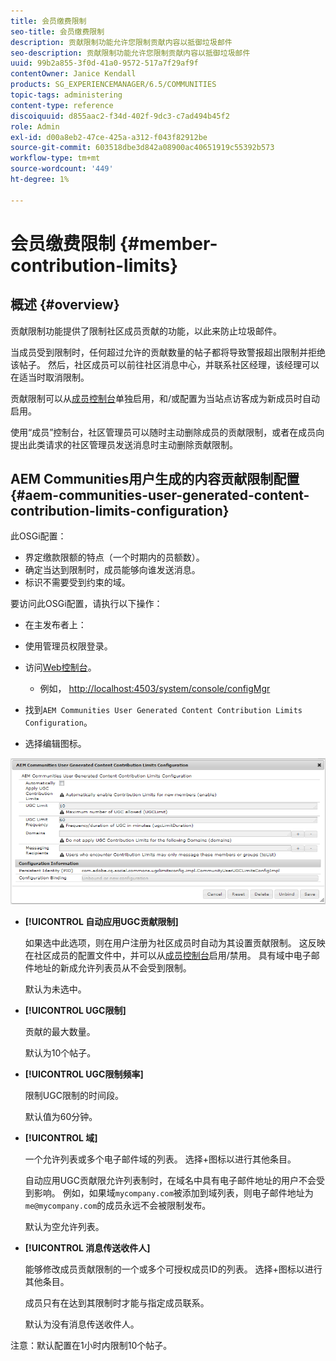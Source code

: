 ```yaml
---
title: 会员缴费限制
seo-title: 会员缴费限制
description: 贡献限制功能允许您限制贡献内容以抵御垃圾邮件
seo-description: 贡献限制功能允许您限制贡献内容以抵御垃圾邮件
uuid: 99b2a855-3f0d-41a0-9572-517a7f29af9f
contentOwner: Janice Kendall
products: SG_EXPERIENCEMANAGER/6.5/COMMUNITIES
topic-tags: administering
content-type: reference
discoiquuid: d855aac2-f34d-402f-9dc3-c7ad494b45f2
role: Admin
exl-id: d00a8eb2-47ce-425a-a312-f043f82912be
source-git-commit: 603518dbe3d842a08900ac40651919c55392b573
workflow-type: tm+mt
source-wordcount: '449'
ht-degree: 1%

---
```


# 会员缴费限制 {#member-contribution-limits}

## 概述 {#overview}

贡献限制功能提供了限制社区成员贡献的功能，以此来防止垃圾邮件。

当成员受到限制时，任何超过允许的贡献数量的帖子都将导致警报超出限制并拒绝该帖子。 然后，社区成员可以前往社区消息中心，并联系社区经理，该经理可以在适当时取消限制。

贡献限制可以从[成员控制台](members.md)单独启用，和/或配置为当站点访客成为新成员时自动启用。

使用“成员”控制台，社区管理员可以随时主动删除成员的贡献限制，或者在成员向提出此类请求的社区管理员发送消息时主动删除贡献限制。

## AEM Communities用户生成的内容贡献限制配置 {#aem-communities-user-generated-content-contribution-limits-configuration}

此OSGi配置：

* 界定缴款限额的特点（一个时期内的员额数）。
* 确定当达到限制时，成员能够向谁发送消息。
* 标识不需要受到约束的域。

要访问此OSGi配置，请执行以下操作：

* 在主发布者上：
* 使用管理员权限登录。
* 访问[Web控制台](../../help/sites-deploying/configuring-osgi.md)。

   * 例如， [http://localhost:4503/system/console/configMgr](http://localhost:4503/system/console/configMgr)

* 找到`AEM Communities User Generated Content Contribution Limits Configuration`。
* 选择编辑图标。

![配置限制](assets/configure-limits.png)

* **[!UICONTROL 自动应用UGC贡献限制]**

   如果选中此选项，则在用户注册为社区成员时自动为其设置贡献限制。 这反映在社区成员的配置文件中，并可以从[成员控制台](members.md)启用/禁用。 具有域中电子邮件地址的新成允许列表员从不会受到限制。

   默认为未选中。

* **[!UICONTROL UGC限制]**

   贡献的最大数量。

   默认为10个帖子。

* **[!UICONTROL UGC限制频率]**

   限制UGC限制的时间段。

   默认值为60分钟。

* **[!UICONTROL 域]**

   一个允许列表或多个电子邮件域的列表。 选择+图标以进行其他条目。

   自动应用UGC贡献限允许列表制时，在域名中具有电子邮件地址的用户不会受到影响。 例如，如果域`mycompany.com`被添加到域列表，则电子邮件地址为`me@mycompany.com`的成员永远不会被限制发布。

   默认为空允许列表。

* **[!UICONTROL 消息传送收件人]**

   能够修改成员贡献限制的一个或多个可授权成员ID的列表。 选择+图标以进行其他条目。

   成员只有在达到其限制时才能与指定成员联系。

   默认为没有消息传送收件人。

注意：默认配置在1小时内限制10个帖子。
